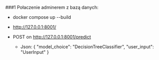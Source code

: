 ###1 Połaczenie adminerem z bazą danych:

- docker compose up --build
- http://127.0.0.1:8001/

- POST on http://127.0.0.1:8001/predict 

  - Json: {
  "model_choice": "DecisionTreeClassifier",
  "user_input": "UserInput"
}